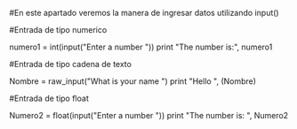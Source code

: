#En este apartado veremos la manera de ingresar datos utilizando input()

#Entrada de tipo numerico

numero1 = int(input("Enter a number "))
print "The number is:", numero1

#Entrada de tipo cadena de texto

Nombre = raw_input("What is your name ")
print "Hello ", (Nombre)

#Entrada de tipo float

Numero2 = float(input("Enter a number "))
print "The number is: ", Numero2
